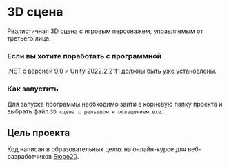 # 3D сцена

Реалистичная 3D сцена с игровым персонажем, управляемым от третьего лица.

### Если вы хотите поработать с программной

[.NET](https://devpractice.ru/csharp-basic-dotnet-install/#main-menu-2) с версией 9.0 и [Unity](https://docs.yandex.ru/docs/view?url=ya-disk-public%3A%2F%2F1P%2BSzv9XrIFQgjjnHAGkRjRiBzo%2FgFF4EZf0UktWlyipdKH%2FgAz5PyVdgNEU7Hw%2Fq%2FJ6bpmRyOJonT3VoXnDag%3D%3D&name=1.%20Установка%20игрового%20движка%20Unity.docx&nosw=1) 2022.2.21f1 должны быть уже установлены.

### Как запустить
                                                    
Для запуска программы необходимо зайти в корневую папку проекта и выбрать файл `3D сцена с рельефом и освещением.exe`.

## Цель проекта

Код написан в образовательных целях на онлайн-курсе для веб-разработчиков [Бюро20](https://upupschool.getcourse.ru/).